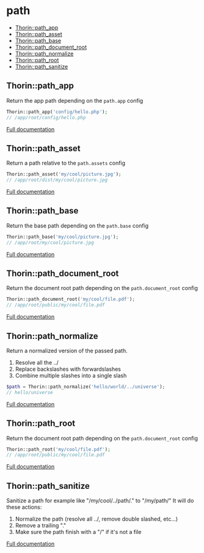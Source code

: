 # path

- [Thorin::path_app](#Thorin_path_app)
- [Thorin::path_asset](#Thorin_path_asset)
- [Thorin::path_base](#Thorin_path_base)
- [Thorin::path_document_root](#Thorin_path_document_root)
- [Thorin::path_normalize](#Thorin_path_normalize)
- [Thorin::path_root](#Thorin_path_root)
- [Thorin::path_sanitize](#Thorin_path_sanitize)
<a name="Thorin_path_app"></a>
## Thorin::path_app
Return the app path depending on the `path.app` config

```php
Thorin::path_app('config/hello.php');
// /app/root/config/hello.php
```

[Full documentation](/doc/src/functions/path/path_app.md)

<a name="Thorin_path_asset"></a>
## Thorin::path_asset
Return a path relative to the `path.assets` config

```php
Thorin::path_asset('my/cool/picture.jpg');
// /app/root/dist/my/cool/picture.jpg
```

[Full documentation](/doc/src/functions/path/path_asset.md)

<a name="Thorin_path_base"></a>
## Thorin::path_base
Return the base path depending on the `path.base` config

```php
Thorin::path_base('my/cool/picture.jpg');
// /app/root/my/cool/picture.jpg
```

[Full documentation](/doc/src/functions/path/path_base.md)

<a name="Thorin_path_document_root"></a>
## Thorin::path_document_root
Return the document root path depending on the `path.document_root` config

```php
Thorin::path_document_root('my/cool/file.pdf');
// /app/root/public/my/cool/file.pdf
```

[Full documentation](/doc/src/functions/path/path_document_root.md)

<a name="Thorin_path_normalize"></a>
## Thorin::path_normalize
Return a normalized version of the passed path.
1. Resolve all the ../
2. Replace backslashes with forwardslashes
3. Combine multiple slashes into a single slash
```php
$path = Thorin::path_normalize('hello/world/../universe');
// hello/universe
```

[Full documentation](/doc/src/functions/path/path_normalize.md)

<a name="Thorin_path_root"></a>
## Thorin::path_root
Return the document root path depending on the `path.document_root` config

```php
Thorin::path_root('my/cool/file.pdf');
// /app/root/public/my/cool/file.pdf
```

[Full documentation](/doc/src/functions/path/path_root.md)

<a name="Thorin_path_sanitize"></a>
## Thorin::path_sanitize
Sanitize a path for example like "/my/cool/../path/." to "/my/path/"
It will do these actions:
1. Normalize the path (resolve all ../, remove double slashed, etc...)
2. Remove a trailing "."
3. Make sure the path finish with a "/" if it's not a file


[Full documentation](/doc/src/functions/path/path_sanitize.md)
